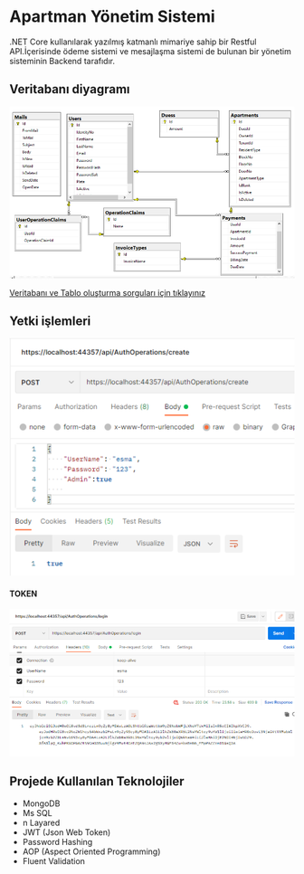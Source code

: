 # Apartman Yönetim Sistemi
.NET Core kullanılarak yazılmış katmanlı mimariye sahip bir Restful API.İçerisinde ödeme sistemi ve mesajlaşma sistemi de bulunan bir yönetim sisteminin Backend tarafıdır.  

## Veritabanı diyagramı 
![Diagram](https://github.com/AKBANK-Patika-FullStack-Bootcamp/EsmaKaragulle_FinalProject/blob/master/akbank-final-project-backend/screenImages/dbDiagram.png)


[Veritabanı ve Tablo oluşturma sorguları için tıklayınız ](https://github.com/AKBANK-Patika-FullStack-Bootcamp/EsmaKaragulle_FinalProject/blob/master/akbank-final-project-backend/ApartmentQUERY.sql)


## Yetki işlemleri
![auth_create](https://github.com/AKBANK-Patika-FullStack-Bootcamp/EsmaKaragulle_FinalProject/blob/master/akbank-final-project-backend/screenImages/authCREATE.png)

#### TOKEN
![auth_create](https://github.com/AKBANK-Patika-FullStack-Bootcamp/EsmaKaragulle_FinalProject/blob/master/akbank-final-project-backend/screenImages/lgnTOKENURETILDI.png)


  
## Projede Kullanılan Teknolojiler

* MongoDB
* Ms SQL
* n Layared  
* JWT (Json Web Token)
* Password Hashing
* AOP (Aspect Oriented Programming)
* Fluent Validation

  





